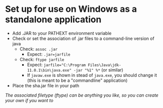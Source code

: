 # Set up for use on Windows as a standalone application
* Add .JAR to your PATHEXT environment variable
* Check or set the association of .jar files to a command-line version of java
  * Check: `assoc .jar`
    * Expect: `.jar=jarfile`
  * Check: `ftype jarfile`
    * Expect: `jarfile="C:\Program Files\Java\jdk-11.0.1\bin\java.exe" -jar "%1" %*`
    (or similar)
    * If `javaw.exe` is shown in stead of `java.exe`, you should change it (this is meant to be a "commandline" application)
* Place the sha.jar file in your path

_The associated filetype (ftype) can be anything you like, so you can create your own if you want to_
